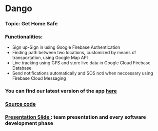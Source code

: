 # Dango

### Topic: Get Home Safe
### Functionalities:
- Sign up-Sign in using Google Firebase Authentication
- Finding path between two locations, customized by means of transportation, using Google Map API
- Live tracking using GPS and store live data in Google Cloud Firebase Database
- Send notifications automatically and SOS noti when neccessary using Firebase Cloud Messaging
### You can find our latest version of the app [here](App%20APK)
### [Source code](TrackingApp)
### [Presentation Slide ](Presentation):  team presentation and every software development phase
